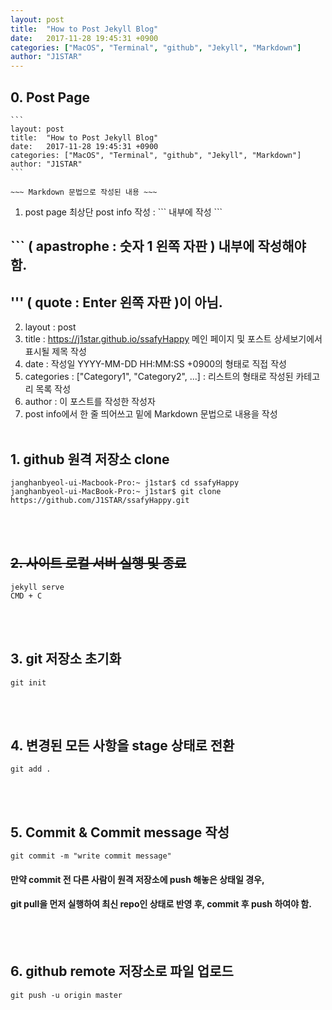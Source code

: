 ```yaml
---
layout: post
title:  "How to Post Jekyll Blog"
date:   2017-11-28 19:45:31 +0900
categories: ["MacOS", "Terminal", "github", "Jekyll", "Markdown"]
author: "J1STAR"
---
```




## 0. Post Page

```
​```
layout: post
title:  "How to Post Jekyll Blog"
date:   2017-11-28 19:45:31 +0900
categories: ["MacOS", "Terminal", "github", "Jekyll", "Markdown"]
author: "J1STAR"
​```

~~~ Markdown 문법으로 작성된 내용 ~~~
```

1. post page 최상단 post info 작성 : \`\`\` 내부에 작성 \`\`\`<br>
## \`\`\` ( apastrophe : 숫자 1 왼쪽 자판 ) 내부에 작성해야 함.<br>
## ''' ( quote : Enter 왼쪽 자판 )이 아님.<br>
2. layout : post
3. title : https://j1star.github.io/ssafyHappy 메인 페이지 및 포스트 상세보기에서 표시될 제목 작성
4. date : 작성일 YYYY-MM-DD HH:MM:SS +0900의 형태로 직접 작성
5. categories : ["Category1", "Category2", ...] : 리스트의 형태로 작성된 카테고리 목록 작성
6. author : 이 포스트를 작성한 작성자
7. post info에서 한 줄 띄어쓰고 밑에 Markdown 문법으로 내용을 작성
<br><br>

## 1. github 원격 저장소 clone

```
janghanbyeol-ui-Macbook-Pro:~ j1star$ cd ssafyHappy
janghanbyeol-ui-MacBook-Pro:~ j1star$ git clone https://github.com/J1STAR/ssafyHappy.git
```
<br><br>

## ~~2. 사이트 로컬 서버 실행 및 종료~~
```
jekyll serve
CMD + C
```
<br><br>


## 3. git 저장소 초기화
```
git init
```
<br><br>


## 4. 변경된 모든 사항을 stage 상태로 전환
```
git add .
```
<br><br>


## 5. Commit & Commit message 작성
```
git commit -m "write commit message"
```

#### 만약 commit 전 다른 사람이 원격 저장소에 push 해놓은 상태일 경우, 
#### git pull을 먼저 실행하여 최신 repo인 상태로 반영 후, commit 후 push 하여야 함.
<br><br>


## 6. github remote 저장소로 파일 업로드
```
git push -u origin master
```
<br><br>

